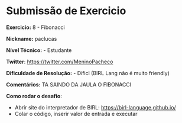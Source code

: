 # Submissão de Exercicio

**Exercicio:** 8 - Fibonacci

**Nickname:** paclucas

**Nível Técnico:** - Estudante

**Twitter**: https://twitter.com/MeninoPacheco

**Dificuldade de Resolução:** - Díficl (BIRL Lang não é muito friendly)

**Comentários:** TA SAINDO DA JAULA O FIBONACCI

**Como rodar o desafio**: 
- Abrir site do interpretador de BIRL:
https://birl-language.github.io/
- Colar o código, inserir valor de entrada e executar
```